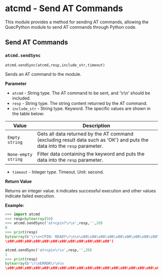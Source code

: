 # atcmd - Send AT Commands

This module provides a method for sending AT commands, allowing the QuecPython module to send AT commands through Python code.



## Send AT Commands

### `atcmd.sendSync`

```
atcmd.sendSync(atcmd,resp,include_str,timeout)
```

 Sends an AT command to the module.

**Parameter**

* `atcmd` - String type. The AT command to be sent, and  '\r\n' should be included.
* `resp` - String type. The string content returned by the AT command.
* `include_str` - String type. Keyword. The specific values are shown in the table below:

| Value               | Description                                                  |
| ------------------- | ------------------------------------------------------------ |
| `Empty string`      | Gets all data returned by the AT command (excluding result data such as 'OK') and puts the data into the `resp` parameter. |
| `None-empty string` | Filter data containing the keyword and puts the data into the `resp` parameter. |

* `timeout` - Integer type. Timeout. Unit: second.

**Return Value**

Returns an integer value. `0` indicates successful execution and other values indicate failed execution.

**Example:**

```python
>>> import atcmd
>>> resp=bytearray(50)
>>> atcmd.sendSync('at+cpin?\r\n',resp,'',20)
0
>>> print(resp)
bytearray(b'\r\n+CPIN: READY\r\n\n\x00\x00\x00\x00\x00\x00\x00\x00\x00\x00\x00\x00\x00\x00\x00\x00\x00\x00\x00\x00\x00
\x00\x00\x00\x00\x00\x00\x00\x00\x00\x00\x00\x00')

atcmd.sendSync('at+cpin\r\n',resp,'',20)
1
>>> print(resp)
bytearray(b'\r\nERROR\r\n\n
\x00\x00\x00\x00\x00\x00\x00\x00\x00\x00\x00\x00\x00\x00\x00\x00\x00\x00\x00\x00\x00\x00\x00\x00\x00\x00\x00\x00\x00\x00\x00\x00\x00\x00\x00\x00\x00\x00\x00\x00')
```
